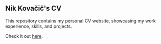 ## Nik Kovačič's CV

This repository contains my personal CV website, showcasing my work experience, skills, and projects.

Check it out [here](https://kovacicnik.github.io/cv/).